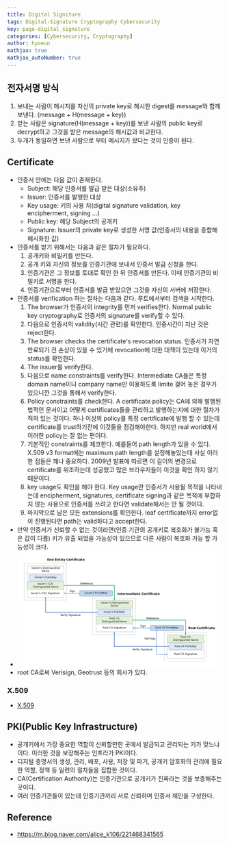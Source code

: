 ```yaml
---
title: Digital Signiture
tags: Digital-Signature Cryptography Cybersecurity
key: page-digital_signature
categories: [Cybersecurity, Cryptography]
author: hyoeun
mathjax: true
mathjax_autoNumber: true
---
```


## 전자서명 방식
1. 보내는 사람이 메시지를 자신의 private key로 해시한 digest를 message와 함께 보낸다. (message + H(message + key))
1. 받는 사람은 signature(H(message + key))를 보낸 사람의 public key로 decrypt하고 그것을 받은 message의 해시값과 비교한다.
1. 두개가 동일하면 보낸 사람으로 부터 메시지가 왔다는 것이 인증이 된다.

## Certificate
* 인증서 안에는 다음 값이 존재한다.
  * Subject: 해당 인증서를 발급 받은 대상(소유주)
  * Issuer: 인증서를 발행한 대상
  * Key usage: 키의 사용 처(digital signature validation, key encipherment, signing ...)
  * Public key: 해당 Subject의 공개키
  * Signature: Issuer의 private key로 생성한 서명 값(인증서의 내용을 종합해 해시화한 값)
* 인증서를 받기 위해서는 다음과 같은 절차가 필요하다.
  1. 공개키와 비밀키를 만든다.
  1. 공개 키와 자신의 정보를 인증기관에 보내서 인증서 발급 신청을 한다.
  1. 인증기관은 그 정보를 토대로 확인 한 뒤 인증서를 만든다. 이때 인증기관의 비밀키로 서명을 한다.
  1. 인증기관으로부터 인증서를 발급 받았으면 그것을 자신의 서버에 저장한다.
* 인증서를 verification 하는 절차는 다음과 같다. 루트에서부터 검색을 시작한다.
  1. The browser가 인증서의 integrity를 먼저 verifies한다. Normal public key cryptography로 인증서의 signature를 verify할 수 있다.
  1. 다음으로 인증서의 validity(시간 관련)를 확인한다. 인증시간이 지난 것은 reject한다.
  1. The browser checks the certificate's revocation status. 인증서가 자연 만료되기 전 손상이 있을 수 있기에 revocation에 대한 대책이 있는데 이거의 status를 확인한다.
  1. The issuer를 verify한다. 
  1. 다음으로 name constraints를 verify한다. Intermediate CA들은 특정 domain name이나 company name만 이용하도록 limite 걸어 놓은 경우가 있으니깐 그것을 통해서 verify한다.
  1. Policy constraints를 check한다. A certificate policy는 CA에 의해 발행된 법적인 문서이고 어떻게 certificates들을 관리하고 발행하는지에 대한 절차가 적혀 있는 것이다. 하나 이상의 policy를 특정 certificate에 발행 할 수 있는데 certificate를 trust하기전에 이것들을 점검해야한다. 하지만 real world에서 이러한 policy는 잘 없는 편이다.
  1. 기본적인 constraints를 체크한다. 예를들어 path length가 있을 수 있다. X.509 v3 format에는 maximum path length를 설정해놓았는데 사실 이러한 점들은 꽤나 중요하다. 2009년 발표에 따르면 이 길이의 변경으로 certificate를 위조하는데 성공했고 많은 브라우저들이 이것을 확인 하지 않기 때문이다.
  1. key usage도 확인을 해야 한다. Key usage란 인증서가 사용될 목적을 나타내는데 encipherment, signatures, certificate signing과 같은 목적에 부합하지 않는 사용으로 인증서를 쓰려고 한다면 validate해서는 안 될 것이다.
  1. 마지막으로 남은 모든 extensions를 확인한다. leaf certificate까지 error없이 진행된다면 path는 valid하다고 accept한다. 
* 만약 인증서가 신뢰할 수 없는 것이라면(인증 기관의 공개키로 복호화가 불가능 혹은 값이 다름) 키가 유출 되었을 가능성이 있으므로 다른 사람이 복호화 가능 할 가능성이 크다.
* <img alt=" " src="/assets/images/certificate.png" width="600px">
* root CA로써 Verisign, Geotrust 등의 회사가 있다.

### X.509
* [X.509](https://adonaiohesed.github.io/2019/05/18/certificates.html)

## PKI(Public Key Infrastructure)
* 공개키에서 가장 중요한 역할이 신뢰할만한 곳에서 발급되고 관리되는 키가 맞느냐이다. 이러한 것을 보장해주는 인프라가 PKI이다.
* 디지털 증명서의 생성, 관리, 배포, 사용, 저장 및 파기, 공개키 암호화의 관리에 필요한 역할, 정책 등 일련의 절차들을 집합한 것이다.
* CA(Certification Authority)는 인증기관으로 공개키가 진짜라는 것을 보증해주는 곳이다.
* 여러 인증기관들이 있는데 인증기관끼리 서로 신뢰하며 인증서 체인을 구성한다.

## Reference
* https://m.blog.naver.com/alice_k106/221468341565
